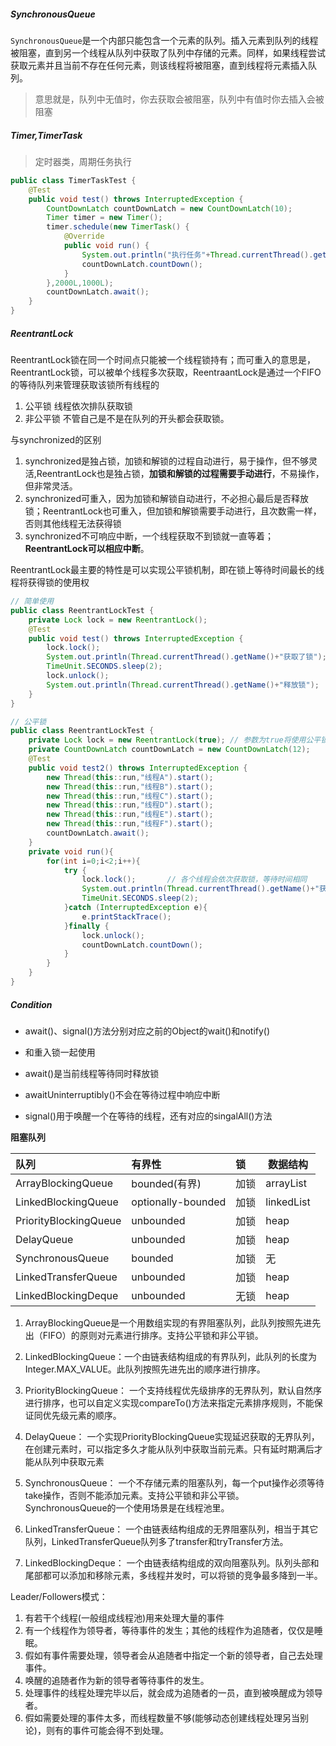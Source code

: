 ##### SynchronousQueue

`SynchronousQueue`是一个内部只能包含一个元素的队列。插入元素到队列的线程被阻塞，直到另一个线程从队列中获取了队列中存储的元素。同样，如果线程尝试获取元素并且当前不存在任何元素，则该线程将被阻塞，直到线程将元素插入队列。

> 意思就是，队列中无值时，你去获取会被阻塞，队列中有值时你去插入会被阻塞

##### Timer,TimerTask

> 定时器类，周期任务执行

```java
public class TimerTaskTest {
    @Test
    public void test() throws InterruptedException {
        CountDownLatch countDownLatch = new CountDownLatch(10);
        Timer timer = new Timer();
        timer.schedule(new TimerTask() {
            @Override
            public void run() {
                System.out.println("执行任务"+Thread.currentThread().getName());
                countDownLatch.countDown();
            }
        },2000L,1000L);
        countDownLatch.await();
    }
}
```

##### ReentrantLock

ReentrantLock锁在同一个时间点只能被一个线程锁持有；而可重入的意思是，ReentrantLock锁，可以被单个线程多次获取，ReentraantLock是通过一个FIFO的等待队列来管理获取该锁所有线程的

1. 公平锁  线程依次排队获取锁
2. 非公平锁 不管自己是不是在队列的开头都会获取锁。

与synchronized的区别

1. synchronized是独占锁，加锁和解锁的过程自动进行，易于操作，但不够灵活,ReentrantLock也是独占锁，**加锁和解锁的过程需要手动进行**，不易操作，但非常灵活。
2. synchronized可重入，因为加锁和解锁自动进行，不必担心最后是否释放锁；ReentrantLock也可重入，但加锁和解锁需要手动进行，且次数需一样，否则其他线程无法获得锁
3. synchronized不可响应中断，一个线程获取不到锁就一直等着；**ReentrantLock可以相应中断**。

ReentrantLock最主要的特性是可以实现公平锁机制，即在锁上等待时间最长的线程将获得锁的使用权

```java
// 简单使用
public class ReentrantLockTest {
    private Lock lock = new ReentrantLock();
    @Test
    public void test() throws InterruptedException {
        lock.lock();
        System.out.println(Thread.currentThread().getName()+"获取了锁");
        TimeUnit.SECONDS.sleep(2);
        lock.unlock();
        System.out.println(Thread.currentThread().getName()+"释放锁");
    }
}
```

```java
// 公平锁
public class ReentrantLockTest {
    private Lock lock = new ReentrantLock(true); // 参数为true将使用公平锁,默认为非公平锁
    private CountDownLatch countDownLatch = new CountDownLatch(12);
    @Test
    public void test2() throws InterruptedException {
        new Thread(this::run,"线程A").start();
        new Thread(this::run,"线程B").start();
        new Thread(this::run,"线程C").start();
        new Thread(this::run,"线程D").start();
        new Thread(this::run,"线程E").start();
        new Thread(this::run,"线程F").start();
        countDownLatch.await();
    }
    private void run(){
        for(int i=0;i<2;i++){
            try {
                lock.lock();       // 各个线程会依次获取锁，等待时间相同
                System.out.println(Thread.currentThread().getName()+"获取锁");
                TimeUnit.SECONDS.sleep(2);
            }catch (InterruptedException e){
                e.printStackTrace();
            }finally {
                lock.unlock();
                countDownLatch.countDown();
            }
        }
    }
}
```

##### Condition

- await()、signal()方法分别对应之前的Object的wait()和notify()

- 和重入锁一起使用
- await()是当前线程等待同时释放锁
- awaitUninterruptibly()不会在等待过程中响应中断
- signal()用于唤醒一个在等待的线程，还有对应的singalAll()方法

**阻塞队列**

| 队列                  | 有界性             | 锁   | 数据结构   |
| :-------------------- | :----------------- | :--- | ---------- |
| ArrayBlockingQueue    | bounded(有界)      | 加锁 | arrayList  |
| LinkedBlockingQueue   | optionally-bounded | 加锁 | linkedList |
| PriorityBlockingQueue | unbounded          | 加锁 | heap       |
| DelayQueue            | unbounded          | 加锁 | heap       |
| SynchronousQueue      | bounded            | 加锁 | 无         |
| LinkedTransferQueue   | unbounded          | 加锁 | heap       |
| LinkedBlockingDeque   | unbounded          | 无锁 | heap       |

1. ArrayBlockingQueue是一个用数组实现的有界阻塞队列，此队列按照先进先出（FIFO）的原则对元素进行排序。支持公平锁和非公平锁。

2. LinkedBlockingQueue：一个由链表结构组成的有界队列，此队列的长度为Integer.MAX_VALUE。此队列按照先进先出的顺序进行排序。
3. PriorityBlockingQueue： 一个支持线程优先级排序的无界队列，默认自然序进行排序，也可以自定义实现compareTo()方法来指定元素排序规则，不能保证同优先级元素的顺序。

4. DelayQueue： 一个实现PriorityBlockingQueue实现延迟获取的无界队列，在创建元素时，可以指定多久才能从队列中获取当前元素。只有延时期满后才能从队列中获取元素

5. SynchronousQueue： 一个不存储元素的阻塞队列，每一个put操作必须等待take操作，否则不能添加元素。支持公平锁和非公平锁。SynchronousQueue的一个使用场景是在线程池里。

6. LinkedTransferQueue： 一个由链表结构组成的无界阻塞队列，相当于其它队列，LinkedTransferQueue队列多了transfer和tryTransfer方法。

7. LinkedBlockingDeque： 一个由链表结构组成的双向阻塞队列。队列头部和尾部都可以添加和移除元素，多线程并发时，可以将锁的竞争最多降到一半。

Leader/Followers模式：

1. 有若干个线程(一般组成线程池)用来处理大量的事件
2. 有一个线程作为领导者，等待事件的发生；其他的线程作为追随者，仅仅是睡眠。
3. 假如有事件需要处理，领导者会从追随者中指定一个新的领导者，自己去处理事件。
4. 唤醒的追随者作为新的领导者等待事件的发生。
5. 处理事件的线程处理完毕以后，就会成为追随者的一员，直到被唤醒成为领导者。
6. 假如需要处理的事件太多，而线程数量不够(能够动态创建线程处理另当别论)，则有的事件可能会得不到处理。